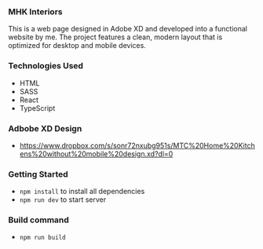 ### MHK Interiors

This is a web page designed in Adobe XD and developed into a functional website by me. The project features a clean, modern layout that is optimized for desktop and mobile devices.

### Technologies Used

- HTML
- SASS
- React
- TypeScript

### Adbobe XD Design

- https://www.dropbox.com/s/sonr72nxubg951s/MTC%20Home%20Kitchens%20without%20mobile%20design.xd?dl=0

### Getting Started

- `npm install` to install all dependencies
- `npm run dev` to start server

### Build command

- `npm run build`
